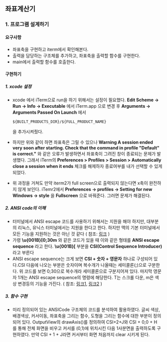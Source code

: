 ## 좌표계산기

### 1. 프로그램 설계하기

#### 요구사항	

- 좌표축을 구현하고 iterm에서 확인해본다.
- 출력을 담당하는 구조체를 추가하고, 좌표축을 출력할 함수를 구현한다.
- main에서 출력할 함수를 호출한다.

#### 구현하기

##### 1. xcode 설정

- xcode 에서 iTerm으로 run을 하기 위해서는 설정이 필요했다. **Edit Scheme -> Run -> Info -> Executable** 에서 iTerm.app 으로 변경 후 **Arguments -> Arguments Passed On Launch** 에서 

  ```${BUILT_PRODUCTS_DIR}/${FULL_PRODUCT_NAME}```

  을 추가시켜줬다. 

- 하지만 위와 같이 하면 좌표축은 그릴 수 있으나 **Warning A session ended very soon after starting. Check that the command in profile "Default" is correct."** 와 같은 오류가 발생하면서 좌표축이 그려진 창이 종료되는 문제가 발생했다. 그래서 iTerm의 **Preferences > Profiles > Session > Automatically close a session when it ends** 체크를 해제하자 종료여부를 내가 선택할 수 있게 되었다.
- 위 과정을 거쳐도 만약 iterm2가 full screen으로 출력되지 않는다면 x축이 완전하지 않게 보인다. iTemr2에서 **Preferences -> profiles -> Setting for new Windows -> style** 을 **Fullscreen** 으로 바꿔준다. 그러면 문제가 해결된다. 

##### 2. ANSI code의 이해

- 터미널에서 ANSI escape 코드를 사용하기 위해서는 지원을 해야 하지만, 대부분의 리눅스, 유닉스 터미널에서는 지원을 한다고 한다. 하지만 맥의 기본 터미널에서 모든 기능을 지원하는 것은 아닌 것 같다 ( 참조: [링크](<https://stackoverflow.com/questions/25879183/can-terminal-app-be-made-to-respect-ansi-escape-codes>) )
- 가령 **\u{001B}[0;30m** 와 같은 코드가 있을 때 이와 같은 형태를 **ANSI escape sequence** 라고 한다. **\u{001B}[** 부분을 **CSI(Control Sequence Introducer)** 라고 부른다
- ANSI escape sequence는 크게 보면 **CSI + 숫자 + 영문자** 하나로 구성되어 있다.CSI 다음에 나오는 부분은 숫자이며 복수개가 나올때는 세미콜론(;)으로 구분한다. 위 코드를 보면 0;30으로 복수개라 세미콜론으로 구분지어져 있다. 마지막 영문자 1개는 ANSI escape sequence의 명령에 해당한다. T는 스크롤 다운, m은 색상 변경등의 기능을 가진다. ( 참조: [링크1](http://sunyzero.egloos.com/4282610), [링크2](<https://en.wikipedia.org/wiki/ANSI_escape_code#CSI_sequences>) )

##### 3. 함수 구현

- 미리 정의되어 있는 ANSICode 구조체의 코드를 분석하여 활용하였다. 글씨 색상, 배경색상, 커서이동, 좌표축을 그리는 함수, 도형을 그리는 함수에 대한 부분이 정의되어 있다. OutputView의 drawAxis()를 정의하여 CSI+2+J와 CSI + 0;0 + H 를 통해 전체 화면을 비우고 커서를 (0,1)에 위치시킨 다음 1사분면을 출력하도록 구현하였다. 만약 CSI + 1 + J라면 커서부터 화면 처음까지 clear 시키게 된다.